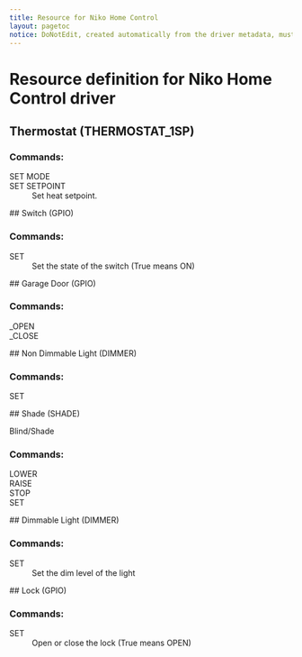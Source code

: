 ```yaml
---
title: Resource for Niko Home Control
layout: pagetoc
notice: DoNotEdit, created automatically from the driver metadata, must be updated on the driver itself
---
```

# Resource definition for Niko Home Control driver
## Thermostat (THERMOSTAT_1SP)

### Commands: 

<dl>

<dt>SET MODE</dt><dd></dd>
<dt>SET SETPOINT</dt><dd>Set heat setpoint.</dd>
</dl>
## Switch (GPIO)

### Commands: 

<dl>

<dt>SET</dt><dd>Set the state of the switch (True means ON)</dd>
</dl>
## Garage Door (GPIO)

### Commands: 

<dl>

<dt>_OPEN</dt><dd></dd>
<dt>_CLOSE</dt><dd></dd>
</dl>
## Non Dimmable Light (DIMMER)

### Commands: 

<dl>

<dt>SET</dt><dd></dd>
</dl>
## Shade (SHADE)

Blind/Shade

### Commands: 

<dl>

<dt>LOWER</dt><dd></dd>
<dt>RAISE</dt><dd></dd>
<dt>STOP</dt><dd></dd>
<dt>SET</dt><dd></dd>
</dl>
## Dimmable Light (DIMMER)

### Commands: 

<dl>

<dt>SET</dt><dd>Set the dim level of the light</dd>
</dl>
## Lock (GPIO)

### Commands: 

<dl>

<dt>SET</dt><dd>Open or close the lock (True means OPEN)</dd>
</dl>
